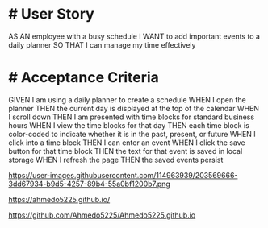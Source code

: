 # # User Story

AS AN employee with a busy schedule
I WANT to add important events to a daily planner
SO THAT I can manage my time effectively

# # Acceptance Criteria

GIVEN I am using a daily planner to create a schedule
WHEN I open the planner
THEN the current day is displayed at the top of the calendar
WHEN I scroll down
THEN I am presented with time blocks for standard business hours
WHEN I view the time blocks for that day
THEN each time block is color-coded to indicate whether it is in the past, present, or future
WHEN I click into a time block
THEN I can enter an event
WHEN I click the save button for that time block
THEN the text for that event is saved in local storage
WHEN I refresh the page
THEN the saved events persist

https://user-images.githubusercontent.com/114963939/203569666-3dd67934-b9d5-4257-89b4-55a0bf1200b7.png

https://ahmedo5225.github.io/

https://github.com/Ahmedo5225/Ahmedo5225.github.io
